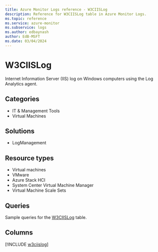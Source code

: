 ```yaml
---
title: Azure Monitor Logs reference - W3CIISLog
description: Reference for W3CIISLog table in Azure Monitor Logs.
ms.topic: reference
ms.service: azure-monitor
ms.subservice: logs
ms.author: edbaynash
author: EdB-MSFT
ms.date: 03/04/2024
---
```


# W3CIISLog

Internet Information Server (IIS) log on Windows computers using the Log Analytics agent.


## Categories

- IT & Management Tools
- Virtual Machines

## Solutions

- LogManagement

## Resource types

- Virtual machines
- VMware
- Azure Stack HCI
- System Center Virtual Machine Manager
- Virtual Machine Scale Sets

## Queries

 Sample queries for the [W3CIISLog](/azure/azure-monitor/reference/queries/w3ciislog) table.


## Columns
  
[!INCLUDE [w3ciislog](.././tables/includes/w3ciislog-include.md)]

